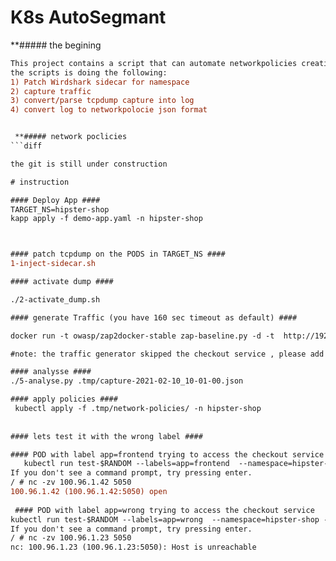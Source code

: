#  K8s AutoSegmant

 **##### the begining 
```diff
This project contains a script that can automate networkpolicies creation based on the application traffic.
the scripts is doing the following: 
1) Patch Wirdshark sidecar for namespace
2) capture traffic
3) convert/parse tcpdump capture into log
4) convert log to networkpolocie json format


 **##### network poclicies
```diff

the git is still under construction

# instruction

#### Deploy App ####
TARGET_NS=hipster-shop
kapp apply -f demo-app.yaml -n hipster-shop



#### patch tcpdump on the PODS in TARGET_NS ####
1-inject-sidecar.sh 

#### activate dump #### 

./2-activate_dump.sh

#### generate Traffic (you have 160 sec timeout as default) ####

docker run -t owasp/zap2docker-stable zap-baseline.py -d -t  http://192.168.1.26

#note: the traffic generator skipped the checkout service , please add cart manualy during the capture (http://192.168.1.26/cart/checkout)

#### analysse ####
./5-analyse.py .tmp/capture-2021-02-10_10-01-00.json 

#### apply policies ####
 kubectl apply -f .tmp/network-policies/ -n hipster-shop
 
 
#### lets test it with the wrong label ####

#### POD with label app=frontend trying to access the checkout service
   kubectl run test-$RANDOM --labels=app=frontend  --namespace=hipster-shop --rm -i -t --image=alpine -- sh
If you don't see a command prompt, try pressing enter.
/ # nc -zv 100.96.1.42 5050
100.96.1.42 (100.96.1.42:5050) open
 
 #### POD with label app=wrong trying to access the checkout service
kubectl run test-$RANDOM --labels=app=wrong  --namespace=hipster-shop --rm -i -t --image=alpine -- sh
If you don't see a command prompt, try pressing enter.
/ # nc -zv 100.96.1.23 5050
nc: 100.96.1.23 (100.96.1.23:5050): Host is unreachable

